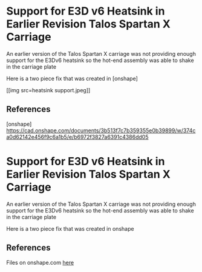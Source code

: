 # Support for E3D v6 Heatsink in Earlier Revision Talos Spartan X Carriage
An earlier version of the Talos Spartan X carriage was not providing enough support for the E3Dv6 heatsink so the  hot-end assembly was able to shake in the carriage plate

Here is a two piece fix that was created in [onshape]

[[img src=heatsink support.jpeg]]


 

## References
[onshape] https://cad.onshape.com/documents/3b513f7c7b359355e0b39899/w/374ca0d62142e456f9c6a1b5/e/b6972f3827a6391c4386dd05


# Support for E3D v6 Heatsink in Earlier Revision Talos Spartan X Carriage
An earlier version of the Talos Spartan X carriage was not providing enough support for the E3Dv6 heatsink so the  hot-end assembly was able to shake in the carriage plate

Here is a two piece fix that was created in onshape
 

## References
Files on onshape.com [here](https://cad.onshape.com/documents/3b513f7c7b359355e0b39899/w/374ca0d62142e456f9c6a1b5/e/b6972f3827a6391c4386dd05)

